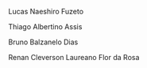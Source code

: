Lucas Naeshiro Fuzeto 

Thiago Albertino Assis

Bruno Balzanelo Dias

Renan Cleverson Laureano Flor da Rosa
